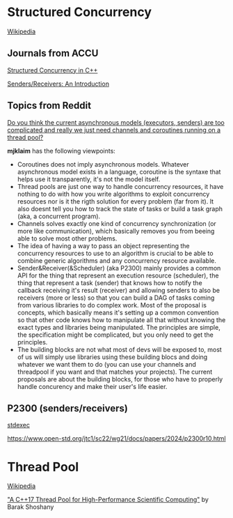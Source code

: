 Structured Concurrency
======================

[Wikipedia](https://en.wikipedia.org/wiki/Structured_concurrency)


Journals from ACCU
------------------

[Structured Concurrency in C++](https://accu.org/journals/overload/30/168/teodorescu)

[Senders/Receivers: An Introduction](https://accu.org/journals/overload/32/184/teodorescu)


Topics from Reddit
------------------

[Do you think the current asynchronous models (executors, senders) are too complicated and really we just need channels and coroutines running on a thread pool?](https://www.reddit.com/r/cpp/comments/146e4v3/do_you_think_the_current_asynchronous_models/)

**mjklaim** has the following viewpoints:

- Coroutines does not imply asynchronous models. Whatever asynchronous model exists in a language, coroutine is the syntaxe that helps use it transparently, it's not the model itself.
- Thread pools are just one way to handle concurrency resources, it have nothing to do with how you write algorithms to exploit concurrency resources nor is it the rigth solution for every problem (far from it). It also doesnt tell you how to track the state of tasks or build a task graph (aka, a concurrent program).
- Channels solves exactly one kind of concurrency synchronization (or more like communication), which basically removes you from beeing able to solve most other problems.
- The idea of having a way to pass an object representing the concurrency resources to use to an algorithm is crucial to be able to combine generic algorithms and any concurrency resource available.
- Sender&Receiver(&Scheduler) (aka P2300) mainly provides a common API for the thing that represent an execution resource (scheduler), the thing that represent a task (sender) that knows how to notify the callback receiving it's result (receiver) and allowing senders to also be receivers (more or less) so that you can build a DAG of tasks coming from various libraries to do complex work. Most of the proposal is concepts, which basically means it's setting up a common convention so that other code knows how to manipulate all that without knowing the exact types and libraries being manipulated. The principles are simple, the specification might be complicated, but you only need to get the principles.
- The building blocks are not what most of devs will be exposed to, most of us will simply use libraries using these building blocs and doing whatever we want them to do (you can use your channels and threadpool if you want and that matches your projects). The current proposals are about the building blocks, for those who have to properly handle concurency and make their user's life easier.


P2300 (senders/receivers)
-------------------------

[stdexec](https://github.com/NVIDIA/stdexec)

https://www.open-std.org/jtc1/sc22/wg21/docs/papers/2024/p2300r10.html


Thread Pool
===========

[Wikipedia](https://en.wikipedia.org/wiki/Thread_pool)

["A C++17 Thread Pool for High-Performance Scientific Computing"](https://github.com/bshoshany/thread-pool) by Barak Shoshany
